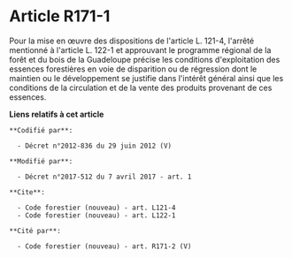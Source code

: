 # Article R171-1

Pour la mise en œuvre des dispositions de l'article L. 121-4, l'arrêté mentionné à l'article L. 122-1 et approuvant le
programme régional de la forêt et du bois de la Guadeloupe précise les conditions d'exploitation des essences forestières en
voie de disparition ou de régression dont le maintien ou le développement se justifie dans l'intérêt général ainsi que les
conditions de la circulation et de la vente des produits provenant de ces essences.

**Liens relatifs à cet article**

	**Codifié par**:

	  - Décret n°2012-836 du 29 juin 2012 (V)

	**Modifié par**:

	  - Décret n°2017-512 du 7 avril 2017 - art. 1

	**Cite**:

	  - Code forestier (nouveau) - art. L121-4
	  - Code forestier (nouveau) - art. L122-1

	**Cité par**:

	  - Code forestier (nouveau) - art. R171-2 (V)
